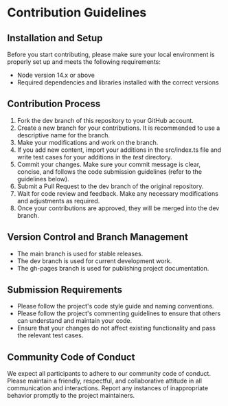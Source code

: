 # Contribution Guidelines

## Installation and Setup

Before you start contributing, please make sure your local environment is properly set up and meets the following requirements:

- Node version 14.x or above
- Required dependencies and libraries installed with the correct versions

## Contribution Process

1. Fork the dev branch of this repository to your GitHub account.
2. Create a new branch for your contributions. It is recommended to use a descriptive name for the branch.
3. Make your modifications and work on the branch.
4. If you add new content, import your additions in the src/index.ts file and write test cases for your additions in the _*test*_ directory.
5. Commit your changes. Make sure your commit message is clear, concise, and follows the code submission guidelines (refer to the guidelines below).
6. Submit a Pull Request to the dev branch of the original repository.
7. Wait for code review and feedback. Make any necessary modifications and adjustments as required.
8. Once your contributions are approved, they will be merged into the dev branch.

## Version Control and Branch Management

- The main branch is used for stable releases.
- The dev branch is used for current development work.
- The gh-pages branch is used for publishing project documentation.

## Submission Requirements

- Please follow the project's code style guide and naming conventions.
- Please follow the project's commenting guidelines to ensure that others can understand and maintain your code.
- Ensure that your changes do not affect existing functionality and pass the relevant test cases.

## Community Code of Conduct

We expect all participants to adhere to our community code of conduct. Please maintain a friendly, respectful, and collaborative attitude in all communication and interactions. Report any instances of inappropriate behavior promptly to the project maintainers.
